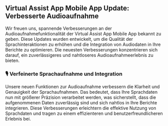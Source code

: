 ## Virtual Assist App Mobile App Update: Verbesserte Audioaufnahme

Wir freuen uns, spannende Verbesserungen an der Audioaufnahmefunktionalität der Virtual Assist App Mobile App bekannt zu geben. Diese Updates wurden entwickelt, um die Qualität der Sprachinteraktionen zu erhöhen und die Integration von Audiodaten in Ihre Berichte zu optimieren. Die neuesten Verbesserungen konzentrieren sich darauf, ein zuverlässigeres und nahtloseres Audioaufnahmeerlebnis zu bieten.

### 🎙️ **Verfeinerte Sprachaufnahme und Integration**

Unsere neuen Funktionen zur Audioaufnahme verbessern die Klarheit und Genauigkeit der Sprachaufnahmen. Das bedeutet, dass Ihre Sprachdaten nun mit größerer Präzision verarbeitet werden, was sicherstellt, dass die aufgenommenen Daten zuverlässig sind und sich nahtlos in Ihre Berichte integrieren. Diese Verbesserungen erleichtern die effektive Nutzung von Sprachdaten und tragen zu einem effizienteren und benutzerfreundlicheren Erlebnis bei.
